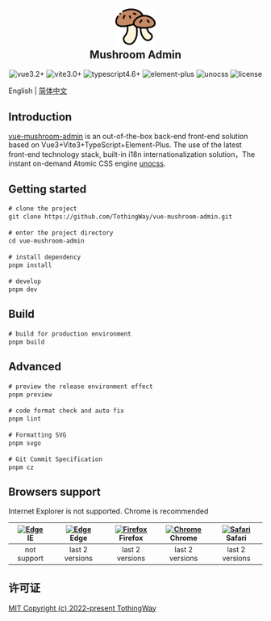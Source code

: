 <p align="center" style="margin-bottom: 0">
  <img width="80" src="./src/assets/logo.png">
</p>

<h2 align="center" style="margin-top: 0">Mushroom Admin</h2>

<p align="center">
  <img src="https://img.shields.io/badge/vue-3.2%2B-brightgreen" alt="vue3.2+">
  <img src="https://img.shields.io/badge/vite-3.0%2B-brightgreen" alt="vite3.0+">
  <img src="https://img.shields.io/badge/typescript-4.6%2B-blue" alt="typescript4.6+">
  <img src="https://img.shields.io/badge/element--plus-last-brightgreen" alt="element-plus">
  <img src="https://img.shields.io/badge/unocss-last-brightgreen" alt="unocss">
  <img src="https://img.shields.io/badge/license-MIT-green" alt="license">
</p>

English | [简体中文](./README.md)

## Introduction

[vue-mushroom-admin](https://github.com/TothingWay/vue-mushroom-admin) is an out-of-the-box back-end front-end solution based on Vue3+Vite3+TypeScript+Element-Plus. The use of the latest front-end technology stack, built-in i18n internationalization solution，The instant on-demand Atomic CSS engine [unocss](https://github.com/unocss/unocss).


## Getting started

```
# clone the project
git clone https://github.com/TothingWay/vue-mushroom-admin.git

# enter the project directory
cd vue-mushroom-admin

# install dependency
pnpm install

# develop
pnpm dev
```


## Build

```
# build for production environment
pnpm build
```


## Advanced

```
# preview the release environment effect
pnpm preview

# code format check and auto fix
pnpm lint

# Formatting SVG
pnpm svgo

# Git Commit Specification
pnpm cz
```

## Browsers support

Internet Explorer is not supported. Chrome is recommended

| [<img src="https://raw.githubusercontent.com/alrra/browser-logos/master/src/edge/edge_48x48.png" alt=" Edge" width="24px" height="24px" />](http://godban.github.io/browsers-support-badges/)</br>IE | [<img src="https://raw.githubusercontent.com/alrra/browser-logos/master/src/edge/edge_48x48.png" alt=" Edge" width="24px" height="24px" />](http://godban.github.io/browsers-support-badges/)</br>Edge | [<img src="https://raw.githubusercontent.com/alrra/browser-logos/master/src/firefox/firefox_48x48.png" alt="Firefox" width="24px" height="24px" />](http://godban.github.io/browsers-support-badges/)</br>Firefox | [<img src="https://raw.githubusercontent.com/alrra/browser-logos/master/src/chrome/chrome_48x48.png" alt="Chrome" width="24px" height="24px" />](http://godban.github.io/browsers-support-badges/)</br>Chrome | [<img src="https://raw.githubusercontent.com/alrra/browser-logos/master/src/safari/safari_48x48.png" alt="Safari" width="24px" height="24px" />](http://godban.github.io/browsers-support-badges/)</br>Safari |
| :--------------------------------------------------------------------------------------------------------------------------------------------------------------------------------------------------: | :----------------------------------------------------------------------------------------------------------------------------------------------------------------------------------------------------: | :---------------------------------------------------------------------------------------------------------------------------------------------------------------------------------------------------------------: | :-----------------------------------------------------------------------------------------------------------------------------------------------------------------------------------------------------------: | :-----------------------------------------------------------------------------------------------------------------------------------------------------------------------------------------------------------: |
|                                                                                             not support                                                                                              |                                                                                            last 2 versions                                                                                             |                                                                                                  last 2 versions                                                                                                  |                                                                                                last 2 versions                                                                                                |                                                                                                last 2 versions  


## 许可证

[MIT Copyright (c) 2022-present TothingWay](https://github.com/TothingWay/vue-mushroom-admin/blob/main/LICENSE)
